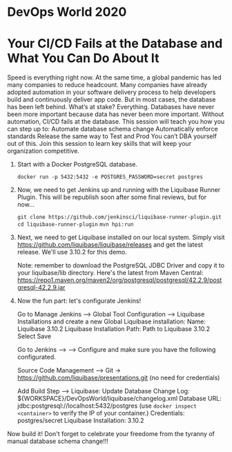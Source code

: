 # DevOps World 2020
# Your CI/CD Fails at the Database and What You Can Do About It

Speed is everything right now. At the same time, a global pandemic has led many companies to reduce headcount. Many companies have already adopted automation in your software delivery process to help developers build and continuously deliver app code. But in most cases, the database has been left behind. What’s at stake? Everything. Databases have never been more important because data has never been more important. Without automation, CI/CD fails at the database. This session will teach you how you can step up to: Automate database schema change Automatically enforce standards Release the same way to Test and Prod You can’t DBA yourself out of this. Join this session to learn key skills that will keep your organization competitive.

1. Start with a Docker PostgreSQL database. 

	`docker run -p 5432:5432 -e POSTGRES_PASSWORD=secret postgres`

2. Now, we need to get Jenkins up and running with the Liquibase Runner Plugin. This will be republish soon after some final reviews, but for now...

	`git clone https://github.com/jenkinsci/liquibase-runner-plugin.git`
	`cd liquibase-runner-plugin`
	`mvn hpi:run`
	
3. Next, we need to get Liquibase installed on our local system. Simply visit https://github.com/liquibase/liquibase/releases and get the latest release. We'll use 3.10.2 for this demo.

	Note: remember to download the PostgreSQL JDBC Driver and copy it to your liquibase/lib directory. Here's the latest from Maven Central: https://repo1.maven.org/maven2/org/postgresql/postgresql/42.2.9/postgresql-42.2.9.jar
	
4. Now the fun part: let's configurate Jenkins!

	Go to Manage Jenkins --> Global Tool Configuration --> Liquibase Installations and create a new Global Liquibase installation:
		Name: Liquibase 3.10.2
		Liquibase Installation Path: Path to Liquibase 3.10.2
		Select Save	
		
	Go to Jenkins --> <Your Project> --> Configure and make sure you have the following configurated.
	
	Source Code Management --> Git -> https://github.com/liquibase/presentations.git (no need for credentials)
		
	Add Build Step --> Liquibase: Update Database
		Change Log: ${WORKSPACE}/DevOpsWorld/liquibase/changelog.xml
		Database URL: jdbc:postgresql://localhost:5432/postgres (use `docker inspect <container>` to verify the IP of your container.)
		Credentials: postgres/secret
		Liquibase Installation: 3.10.2

Now build it! Don't forget to celebrate your freedome from the tyranny of manual database schema change!!!